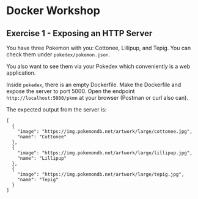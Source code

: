 # Docker Workshop

## Exercise 1 - Exposing an HTTP Server

You have three Pokemon with you: Cottonee, Lillipup, and Tepig. You can check them under `pokedex/pokemon.json`. 

You also want to see them via your Pokedex which conveniently is a web application.

Inside `pokedex`, there is an empty Dockerfile. Make the Dockerfile and expose the server to port 5000. Open the endpoint `http://localhost:5000/pkmn` at your browser (Postman or curl also can). 

The expected output from the server is:

```
[
  {
    "image": "https://img.pokemondb.net/artwork/large/cottonee.jpg",
    "name": "Cottonee"
  },
  {
    "image": "https://img.pokemondb.net/artwork/large/lillipup.jpg",
    "name": "Lillipup"
  },
  {
    "image": "https://img.pokemondb.net/artwork/large/tepig.jpg",
    "name": "Tepig"
  }
]
```

